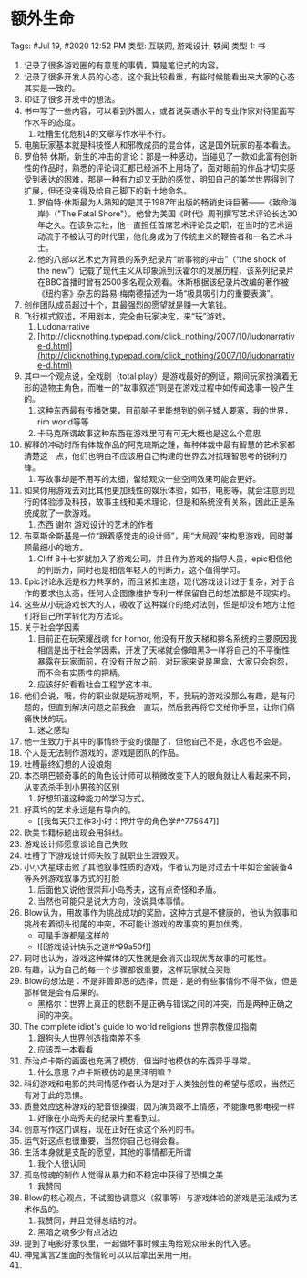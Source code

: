 # 额外生命

Tags: #Jul 19, #2020 12:52 PM
类型: 互联网, 游戏设计, 轶闻
类型 1: 书

1. 记录了很多游戏圈的有意思的事情，算是笔记式的内容。
2. 记录了很多开发人员的心态，这个我比较看重，有些时候能看出来大家的心态其实是一致的。
3. 印证了很多开发中的想法。
4. 书中写了一些内容，可以看到外国人，或者说英语水平的专业作家对待里面写作水平的态度。
    1. 吐槽生化危机4的文章写作水平不行。
5. 电脑玩家基本就是科技怪人和邪教成员的混合体，这是国外玩家的基本看法。
6. 罗伯特 休斯，新生的冲击的言论：那是一种感动，当碰见了一款如此富有创新性的作品时，熟悉的评论词汇都已经派不上用场了，面对眼前的作品才切实感受到表达的困难，那是一种有力却又无助的感觉，明知自己的美学世界得到了扩展，但还没来得及给自己脚下的新土地命名。
    1. 罗伯特·休斯最为人熟知的是其于1987年出版的畅销史诗巨著——《致命海岸》（"The Fatal Shore"）。他曾为美国《时代》周刊撰写艺术评论长达30年之久。在该杂志社，他一直担任首席艺术评论员之职，在当时的艺术运动流于不被认可的时代里，他化身成为了传统主义的鞭笞者和一名艺术斗士。
    2. 他的八部以艺术史为背景的系列纪录片“新事物的冲击”（“the shock of the new”）记载了现代主义从印象派到沃霍尔的发展历程，该系列纪录片在BBC首播时曾有2500多名观众观看。休斯根据该纪录片改编的著作被《纽约客》杂志的路易·梅南德描述为一场“极具吸引力的重要表演”。
7. 创作团队成员超过十个，其最强烈的愿望就是赚一大笔钱。
8. 飞行棋式叙述，不用剧本，完全由玩家决定，来“玩”游戏。
    1. Ludonarrative
    2. [http://clicknothing.typepad.com/click_nothing/2007/10/ludonarrative-d.html](http://clicknothing.typepad.com/click_nothing/2007/10/ludonarrative-d.html)
9. 其中一个观点说，全戏剧（total play）是游戏最好的例证，期间玩家扮演着无形的造物主角色，而唯一的“故事叙述”则是在游戏过程中如传闻逸事一般产生的。
    1. 这种东西最有传播效果，目前脑子里能想到的例子矮人要塞，我的世界，rim world等等
    2. 卡马克所谓故事这种东西在游戏里可有可无大概也是这么个意思
10. 解释的冲动时所有体裁作品的阿克琉斯之踵，每种体裁中最有智慧的艺术家都清楚这一点，他们也明白不应该用自己构建的世界去对抗理智思考的锐利刀锋。
    1. 写故事却是不用写的太细，留给观众一些空间效果可能会更好。
11. 如果你用游戏去对比其他更加线性的娱乐体验，如书，电影等，就会注意到现行的体验涉及科技，故事主线和美术理论，但是和系统没有关系，因此正是系统成就了一款游戏。
    1. 杰西 谢尔 游戏设计的艺术的作者
12. 布莱斯金斯基是一位“跟着感觉走的设计师”，用“大局观”来构思游戏，同时兼顾最细小的地方。
    1. Cliff B十七岁就加入了游戏公司，并且作为游戏的指导人员，epic相信他的判断力，同时也是相信年轻人的判断力，这个值得学习。
13. Epic讨论永远是权力共享的，而且紧扣主题，现代游戏设计过于复杂，对于合作的要求也太高，任何人企图像维护专利一样保留自己的想法都是不现实的。
14. 这些从小玩游戏长大的人，吸收了这种媒介的绝对法则，但是却没有地方让他们将自己所学转化为方法论。
15. 关于社会学因素
    1. 目前正在玩荣耀战魂 for hornor, 他没有开放天梯和排名系统的主要原因我相信是出于社会学因素，开发了天梯就会像暗黑3一样将自己的不平衡性暴露在玩家面前，在没有开放之前，对玩家来说是黑盒，大家只会抱怨，而不会有实质性的把柄。
    2. 应该好好看看社会工程学这本书。
16. 他们会说，哦，你的职业就是玩游戏啊，不，我玩的游戏没那么有趣，是有问题的，但直到解决问题之前我会一直玩，然后我再将它交给你手里，让你们痛痛快快的玩。
    1. 迷之感动
17. 他一生致力于其中的事情终于变的很酷了，但他自己不是，永远也不会是。
18. 个人是无法制作游戏的，游戏是团队的作品。
19. 吐槽最终幻想的人设娘炮
20. 本杰明巴顿奇事的的角色设计师可以稍微改变下人的眼角就让人看起来不同，从变态杀手到小男孩的区别
    1. 好想知道这种能力的学习方式。
21. 好莱坞的艺术永远是有导向的。
	- [[我每天只工作3小时：押井守的角色学#^775647]]
22. 欧美书籍标题出现会用斜线。
23. 游戏设计师愿意谈论自己失败
24. 吐槽了下游戏设计师失败了就职业生涯毁灭。
25. 小小大星球击败了其他叙事性质的游戏，作者认为是对过去十年如合金装备4等系列游戏叙事方式的打脸
    1. 后面他又说他很崇拜小岛秀夫，这有点奇怪和矛盾。
    2. 当然也可能只是说大方向，没说具体事情。
26. Blow认为，用故事作为挑战成功的奖励，这种方式是不健康的，他认为叙事和挑战有着彻头彻尾的冲突，不可能让游戏的故事变的更加优秀。
	- 可是手游都是这样的
	- ![[游戏设计快乐之道#^99a50f]]
27. 同时也认为，游戏这种媒体的天性就是会消灭出现优秀故事的可能性。
28. 有趣，认为自己的每一个步骤都很重要，这样玩家就会买账
29. Blow的想法是：不是非善即恶的选择，而是：是的有些事情你不得不做，但是那样做是会有后果的。
	- 黑格尔：世界上真正的悲剧不是正确与错误之间的冲突，而是两种正确之间的冲突。
30. The complete idiot's guide to world religions 世界宗教傻瓜指南
    1. 跟狗头人世界创造指南差不多
    2. 应该弄一本看看
31. 乔治卢卡斯的画面也充满了模仿，但当时他模仿的东西异乎寻常。
    1. 什么意思？卢卡斯模仿的是黑泽明嘛？
32. 科幻游戏和电影的共同情感作者认为是对于人类独创性的希望与感叹，当然还有对于此的恐惧。
33. 质量效应这种游戏的配音很操蛋，因为演员跟不上情感，不能像电影电视一样
    1. 好像在小岛秀夫的纪录片里看到过。
34. 创意写作这门课程，现在正好在读这个系列的书。
35. 运气好这点也很重要，当然你自己也得会看。
36. 生活本身就是支配的愿望，其他的事情都无所谓
    1. 我个人很认同
37. 孤岛惊魂的制作人觉得从暴力和不稳定中获得了恐惧之美
    1. 我赞同
38. Blow的核心观点，不试图协调意义（叙事等）与游戏体验的游戏是无法成为艺术作品的。
    1. 我赞同，并且觉得总结的对。
    2. 黑暗之魂多少有点沾边
39. 提到了电影好家伙里，一起做坏事时候主角给观众带来的代入感。
40. 神鬼寓言2里面的表情轮可以以后拿出来用一用。
41.

